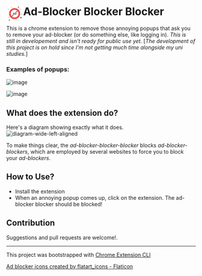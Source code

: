 # <img src="public/icons/icon.png" width="45" align="left"> Ad-Blocker Blocker Blocker

This is a chrome extension to remove those annoying popups that ask you to remove your ad-blocker (or do something else, like logging in). _This is still in developement and isn't ready for public use yet._ 
[_The development of this project is on hold since I'm not getting much time alongside my uni studies._]

### Examples of popups: 

![image](https://user-images.githubusercontent.com/10389062/160174374-7bb4b32f-027e-4ca9-b743-80ab51def64e.png)

![image](https://user-images.githubusercontent.com/10389062/160174875-9712fd7f-7eac-420e-8d13-ff5351d54be3.png)


## What does the extension do?

Here's a diagram showing exactly what it does.  
![diagram-wide-left-aligned](https://user-images.githubusercontent.com/10389062/163733513-d0b1e50e-ead5-4ebd-9b5a-c0f8673dec4f.png)

To make things clear, the *ad-blocker-blocker-blocker* blocks *ad-blocker-blockers*, which are employed by several websites to force you to block your *ad-blockers*.

## How to Use?

- Install the extension
- When an annoying popup comes up, click on the extension. The ad-blocker blocker should be blocked!

<!-- ## Install

[**Chrome** extension]() <!-- TODO: Add chrome extension link inside parenthesis -->
 
 
## Contribution

Suggestions and pull requests are welcome!.

---

This project was bootstrapped with [Chrome Extension CLI](https://github.com/dutiyesh/chrome-extension-cli)

<a href="https://www.flaticon.com/free-icons/ad-blocker" title="ad blocker icons">Ad blocker icons created by flatart_icons - Flaticon</a>
